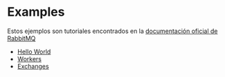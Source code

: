 # Examples

Estos ejemplos son tutoriales encontrados en la [documentación oficial de RabbitMQ](https://www.rabbitmq.com/getstarted.html)

* [Hello World](01-hello-world)
* [Workers](02-queues)
* [Exchanges](03-exchanges)